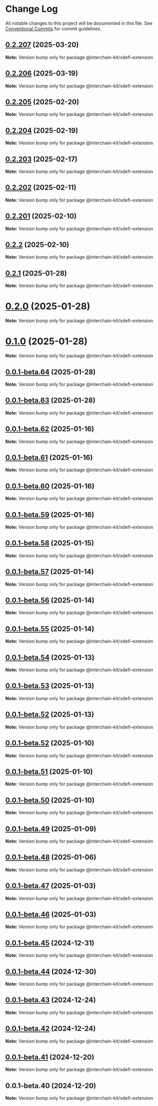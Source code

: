 # Change Log

All notable changes to this project will be documented in this file.
See [Conventional Commits](https://conventionalcommits.org) for commit guidelines.

## [0.2.207](https://github.com/interchain-kit/xdefi-extension/compare/@interchain-kit/xdefi-extension@0.2.206...@interchain-kit/xdefi-extension@0.2.207) (2025-03-20)

**Note:** Version bump only for package @interchain-kit/xdefi-extension

## [0.2.206](https://github.com/interchain-kit/xdefi-extension/compare/@interchain-kit/xdefi-extension@0.2.205...@interchain-kit/xdefi-extension@0.2.206) (2025-03-19)

**Note:** Version bump only for package @interchain-kit/xdefi-extension

## [0.2.205](https://github.com/interchain-kit/xdefi-extension/compare/@interchain-kit/xdefi-extension@0.2.204...@interchain-kit/xdefi-extension@0.2.205) (2025-02-20)

**Note:** Version bump only for package @interchain-kit/xdefi-extension

## [0.2.204](https://github.com/interchain-kit/xdefi-extension/compare/@interchain-kit/xdefi-extension@0.2.203...@interchain-kit/xdefi-extension@0.2.204) (2025-02-19)

**Note:** Version bump only for package @interchain-kit/xdefi-extension

## [0.2.203](https://github.com/interchain-kit/xdefi-extension/compare/@interchain-kit/xdefi-extension@0.2.202...@interchain-kit/xdefi-extension@0.2.203) (2025-02-17)

**Note:** Version bump only for package @interchain-kit/xdefi-extension

## [0.2.202](https://github.com/interchain-kit/xdefi-extension/compare/@interchain-kit/xdefi-extension@0.2.201...@interchain-kit/xdefi-extension@0.2.202) (2025-02-11)

**Note:** Version bump only for package @interchain-kit/xdefi-extension

## [0.2.201](https://github.com/interchain-kit/xdefi-extension/compare/@interchain-kit/xdefi-extension@0.2.2...@interchain-kit/xdefi-extension@0.2.201) (2025-02-10)

**Note:** Version bump only for package @interchain-kit/xdefi-extension

## [0.2.2](https://github.com/interchain-kit/xdefi-extension/compare/@interchain-kit/xdefi-extension@0.2.1...@interchain-kit/xdefi-extension@0.2.2) (2025-02-10)

**Note:** Version bump only for package @interchain-kit/xdefi-extension

## [0.2.1](https://github.com/interchain-kit/xdefi-extension/compare/@interchain-kit/xdefi-extension@0.2.0...@interchain-kit/xdefi-extension@0.2.1) (2025-01-28)

**Note:** Version bump only for package @interchain-kit/xdefi-extension

# [0.2.0](https://github.com/interchain-kit/xdefi-extension/compare/@interchain-kit/xdefi-extension@0.1.0...@interchain-kit/xdefi-extension@0.2.0) (2025-01-28)

**Note:** Version bump only for package @interchain-kit/xdefi-extension

# [0.1.0](https://github.com/interchain-kit/xdefi-extension/compare/@interchain-kit/xdefi-extension@0.0.1-beta.64...@interchain-kit/xdefi-extension@0.1.0) (2025-01-28)

**Note:** Version bump only for package @interchain-kit/xdefi-extension

## [0.0.1-beta.64](https://github.com/interchain-kit/xdefi-extension/compare/@interchain-kit/xdefi-extension@0.0.1-beta.63...@interchain-kit/xdefi-extension@0.0.1-beta.64) (2025-01-28)

**Note:** Version bump only for package @interchain-kit/xdefi-extension

## [0.0.1-beta.63](https://github.com/interchain-kit/xdefi-extension/compare/@interchain-kit/xdefi-extension@0.0.1-beta.62...@interchain-kit/xdefi-extension@0.0.1-beta.63) (2025-01-28)

**Note:** Version bump only for package @interchain-kit/xdefi-extension

## [0.0.1-beta.62](https://github.com/interchain-kit/xdefi-extension/compare/@interchain-kit/xdefi-extension@0.0.1-beta.61...@interchain-kit/xdefi-extension@0.0.1-beta.62) (2025-01-16)

**Note:** Version bump only for package @interchain-kit/xdefi-extension

## [0.0.1-beta.61](https://github.com/interchain-kit/xdefi-extension/compare/@interchain-kit/xdefi-extension@0.0.1-beta.60...@interchain-kit/xdefi-extension@0.0.1-beta.61) (2025-01-16)

**Note:** Version bump only for package @interchain-kit/xdefi-extension

## [0.0.1-beta.60](https://github.com/interchain-kit/xdefi-extension/compare/@interchain-kit/xdefi-extension@0.0.1-beta.59...@interchain-kit/xdefi-extension@0.0.1-beta.60) (2025-01-16)

**Note:** Version bump only for package @interchain-kit/xdefi-extension

## [0.0.1-beta.59](https://github.com/interchain-kit/xdefi-extension/compare/@interchain-kit/xdefi-extension@0.0.1-beta.58...@interchain-kit/xdefi-extension@0.0.1-beta.59) (2025-01-16)

**Note:** Version bump only for package @interchain-kit/xdefi-extension

## [0.0.1-beta.58](https://github.com/interchain-kit/xdefi-extension/compare/@interchain-kit/xdefi-extension@0.0.1-beta.57...@interchain-kit/xdefi-extension@0.0.1-beta.58) (2025-01-15)

**Note:** Version bump only for package @interchain-kit/xdefi-extension

## [0.0.1-beta.57](https://github.com/interchain-kit/xdefi-extension/compare/@interchain-kit/xdefi-extension@0.0.1-beta.56...@interchain-kit/xdefi-extension@0.0.1-beta.57) (2025-01-14)

**Note:** Version bump only for package @interchain-kit/xdefi-extension

## [0.0.1-beta.56](https://github.com/interchain-kit/xdefi-extension/compare/@interchain-kit/xdefi-extension@0.0.1-beta.55...@interchain-kit/xdefi-extension@0.0.1-beta.56) (2025-01-14)

**Note:** Version bump only for package @interchain-kit/xdefi-extension

## [0.0.1-beta.55](https://github.com/interchain-kit/xdefi-extension/compare/@interchain-kit/xdefi-extension@0.0.1-beta.54...@interchain-kit/xdefi-extension@0.0.1-beta.55) (2025-01-14)

**Note:** Version bump only for package @interchain-kit/xdefi-extension

## [0.0.1-beta.54](https://github.com/interchain-kit/xdefi-extension/compare/@interchain-kit/xdefi-extension@0.0.1-beta.53...@interchain-kit/xdefi-extension@0.0.1-beta.54) (2025-01-13)

**Note:** Version bump only for package @interchain-kit/xdefi-extension

## [0.0.1-beta.53](https://github.com/interchain-kit/xdefi-extension/compare/@interchain-kit/xdefi-extension@0.0.1-beta.52...@interchain-kit/xdefi-extension@0.0.1-beta.53) (2025-01-13)

**Note:** Version bump only for package @interchain-kit/xdefi-extension

## [0.0.1-beta.52](https://github.com/interchain-kit/xdefi-extension/compare/@interchain-kit/xdefi-extension@0.0.1-beta.52...@interchain-kit/xdefi-extension@0.0.1-beta.52) (2025-01-13)

**Note:** Version bump only for package @interchain-kit/xdefi-extension

## [0.0.1-beta.52](https://github.com/interchain-kit/xdefi-extension/compare/@interchain-kit/xdefi-extension@0.0.1-beta.51...@interchain-kit/xdefi-extension@0.0.1-beta.52) (2025-01-10)

**Note:** Version bump only for package @interchain-kit/xdefi-extension

## [0.0.1-beta.51](https://github.com/interchain-kit/xdefi-extension/compare/@interchain-kit/xdefi-extension@0.0.1-beta.50...@interchain-kit/xdefi-extension@0.0.1-beta.51) (2025-01-10)

**Note:** Version bump only for package @interchain-kit/xdefi-extension

## [0.0.1-beta.50](https://github.com/interchain-kit/xdefi-extension/compare/@interchain-kit/xdefi-extension@0.0.1-beta.49...@interchain-kit/xdefi-extension@0.0.1-beta.50) (2025-01-10)

**Note:** Version bump only for package @interchain-kit/xdefi-extension

## [0.0.1-beta.49](https://github.com/interchain-kit/xdefi-extension/compare/@interchain-kit/xdefi-extension@0.0.1-beta.48...@interchain-kit/xdefi-extension@0.0.1-beta.49) (2025-01-09)

**Note:** Version bump only for package @interchain-kit/xdefi-extension

## [0.0.1-beta.48](https://github.com/interchain-kit/xdefi-extension/compare/@interchain-kit/xdefi-extension@0.0.1-beta.47...@interchain-kit/xdefi-extension@0.0.1-beta.48) (2025-01-06)

**Note:** Version bump only for package @interchain-kit/xdefi-extension

## [0.0.1-beta.47](https://github.com/interchain-kit/xdefi-extension/compare/@interchain-kit/xdefi-extension@0.0.1-beta.46...@interchain-kit/xdefi-extension@0.0.1-beta.47) (2025-01-03)

**Note:** Version bump only for package @interchain-kit/xdefi-extension

## [0.0.1-beta.46](https://github.com/interchain-kit/xdefi-extension/compare/@interchain-kit/xdefi-extension@0.0.1-beta.45...@interchain-kit/xdefi-extension@0.0.1-beta.46) (2025-01-03)

**Note:** Version bump only for package @interchain-kit/xdefi-extension

## [0.0.1-beta.45](https://github.com/interchain-kit/xdefi-extension/compare/@interchain-kit/xdefi-extension@0.0.1-beta.44...@interchain-kit/xdefi-extension@0.0.1-beta.45) (2024-12-31)

**Note:** Version bump only for package @interchain-kit/xdefi-extension

## [0.0.1-beta.44](https://github.com/interchain-kit/xdefi-extension/compare/@interchain-kit/xdefi-extension@0.0.1-beta.43...@interchain-kit/xdefi-extension@0.0.1-beta.44) (2024-12-30)

**Note:** Version bump only for package @interchain-kit/xdefi-extension

## [0.0.1-beta.43](https://github.com/interchain-kit/xdefi-extension/compare/@interchain-kit/xdefi-extension@0.0.1-beta.42...@interchain-kit/xdefi-extension@0.0.1-beta.43) (2024-12-24)

**Note:** Version bump only for package @interchain-kit/xdefi-extension

## [0.0.1-beta.42](https://github.com/interchain-kit/xdefi-extension/compare/@interchain-kit/xdefi-extension@0.0.1-beta.41...@interchain-kit/xdefi-extension@0.0.1-beta.42) (2024-12-24)

**Note:** Version bump only for package @interchain-kit/xdefi-extension

## [0.0.1-beta.41](https://github.com/interchain-kit/xdefi-extension/compare/@interchain-kit/xdefi-extension@0.0.1-beta.40...@interchain-kit/xdefi-extension@0.0.1-beta.41) (2024-12-20)

**Note:** Version bump only for package @interchain-kit/xdefi-extension

## 0.0.1-beta.40 (2024-12-20)

**Note:** Version bump only for package @interchain-kit/xdefi-extension
